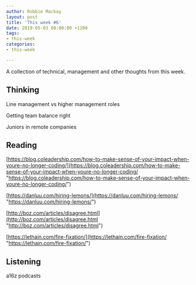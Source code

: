 ```yaml
---
author: Robbie Mackay
layout: post
title: 'This week #6'
date: 2019-05-03 00:00:00 +1200
tags:
- this-week
categories:
- this-week

---
```

A collection of technical, management and other thoughts from this week.

## Thinking

Line management vs higher management roles

Getting team balance right

Juniors in remote companies

## Reading

[https://blog.coleadership.com/how-to-make-sense-of-your-impact-when-youre-no-longer-coding/](https://blog.coleadership.com/how-to-make-sense-of-your-impact-when-youre-no-longer-coding/ "https://blog.coleadership.com/how-to-make-sense-of-your-impact-when-youre-no-longer-coding/")

[https://danluu.com/hiring-lemons/](https://danluu.com/hiring-lemons/ "https://danluu.com/hiring-lemons/")

[http://boz.com/articles/disagree.html](http://boz.com/articles/disagree.html "http://boz.com/articles/disagree.html")

[https://lethain.com/fire-fixation/](https://lethain.com/fire-fixation/ "https://lethain.com/fire-fixation/")

## Listening

a16z podcasts